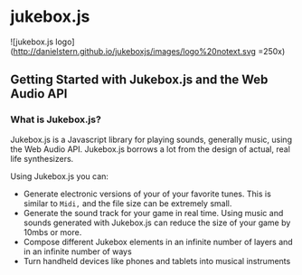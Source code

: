 jukebox.js
=========
![jukebox.js logo](http://danielstern.github.io/jukeboxjs/images/logo%20notext.svg =250x)

 <h2>Getting Started with Jukebox.js and the Web Audio API</h2>
    <h3>What is Jukebox.js?</h3>
    <p>
        Jukebox.js is a Javascript library for playing sounds, generally music, using the Web Audio API. Jukebox.js borrows a lot from the design of actual, real life synthesizers.
    </p>
    <p>
        Using Jukebox.js you can:
        <ul>
            <li>
                Generate electronic versions of your of your favorite tunes. This is similar to <code>Midi,</code> and the file size can be extremely small.
            </li>
            <li>
                Generate the sound track for your game in real time. Using music and sounds generated with Jukebox.js can reduce the size of your game by 10mbs or more.
            </li>
            <li>
                Compose different Jukebox elements in an infinite number of layers and in an infinite number of ways
            </li>
            <li>
                Turn handheld devices like phones and tablets into musical instruments
            </li>
        </ul>
    </p>

